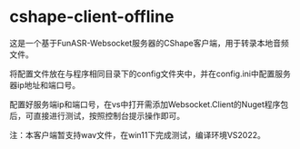 # cshape-client-offline

这是一个基于FunASR-Websocket服务器的CShape客户端，用于转录本地音频文件。

将配置文件放在与程序相同目录下的config文件夹中，并在config.ini中配置服务器ip地址和端口号。

配置好服务端ip和端口号，在vs中打开需添加Websocket.Client的Nuget程序包后，可直接进行测试，按照控制台提示操作即可。

注：本客户端暂支持wav文件，在win11下完成测试，编译环境VS2022。